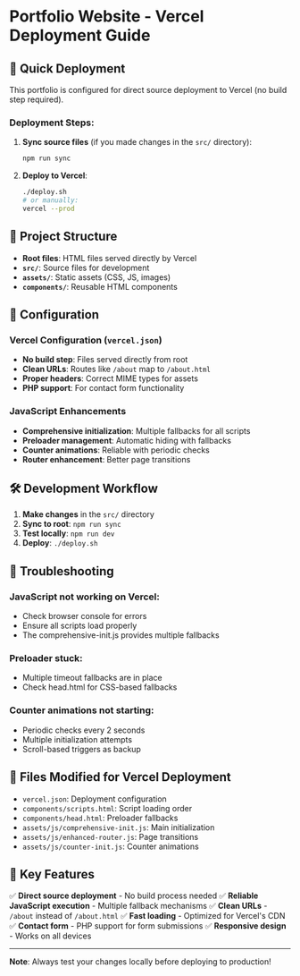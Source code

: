 # Portfolio Website - Vercel Deployment Guide

## 🚀 Quick Deployment

This portfolio is configured for direct source deployment to Vercel (no build step required).

### Deployment Steps:

1. **Sync source files** (if you made changes in the `src/` directory):
   ```bash
   npm run sync
   ```

2. **Deploy to Vercel**:
   ```bash
   ./deploy.sh
   # or manually:
   vercel --prod
   ```

## 📁 Project Structure

- **Root files**: HTML files served directly by Vercel
- **`src/`**: Source files for development
- **`assets/`**: Static assets (CSS, JS, images)
- **`components/`**: Reusable HTML components

## 🔧 Configuration

### Vercel Configuration (`vercel.json`)
- **No build step**: Files served directly from root
- **Clean URLs**: Routes like `/about` map to `/about.html`
- **Proper headers**: Correct MIME types for assets
- **PHP support**: For contact form functionality

### JavaScript Enhancements
- **Comprehensive initialization**: Multiple fallbacks for all scripts
- **Preloader management**: Automatic hiding with fallbacks
- **Counter animations**: Reliable with periodic checks
- **Router enhancement**: Better page transitions

## 🛠️ Development Workflow

1. **Make changes** in the `src/` directory
2. **Sync to root**: `npm run sync`
3. **Test locally**: `npm run dev`
4. **Deploy**: `./deploy.sh`

## 🐛 Troubleshooting

### JavaScript not working on Vercel:
- Check browser console for errors
- Ensure all scripts load properly
- The comprehensive-init.js provides multiple fallbacks

### Preloader stuck:
- Multiple timeout fallbacks are in place
- Check head.html for CSS-based fallbacks

### Counter animations not starting:
- Periodic checks every 2 seconds
- Multiple initialization attempts
- Scroll-based triggers as backup

## 📝 Files Modified for Vercel Deployment

- `vercel.json`: Deployment configuration
- `components/scripts.html`: Script loading order
- `components/head.html`: Preloader fallbacks
- `assets/js/comprehensive-init.js`: Main initialization
- `assets/js/enhanced-router.js`: Page transitions
- `assets/js/counter-init.js`: Counter animations

## 🎯 Key Features

✅ **Direct source deployment** - No build process needed
✅ **Reliable JavaScript execution** - Multiple fallback mechanisms
✅ **Clean URLs** - `/about` instead of `/about.html`
✅ **Fast loading** - Optimized for Vercel's CDN
✅ **Contact form** - PHP support for form submissions
✅ **Responsive design** - Works on all devices

---

**Note**: Always test your changes locally before deploying to production!
